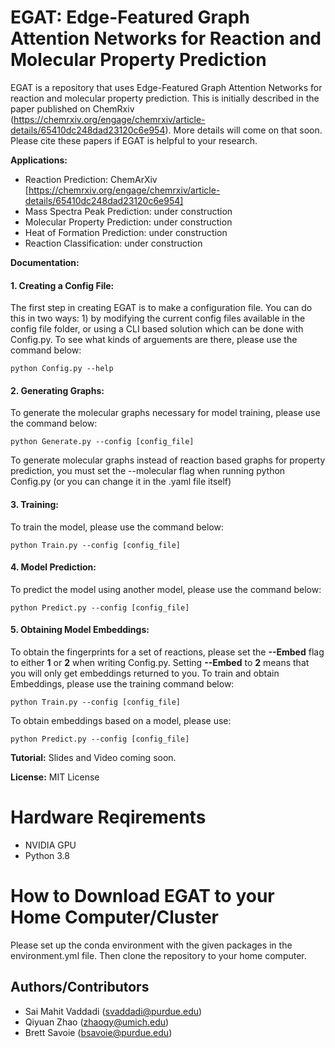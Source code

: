 # EGAT: Edge-Featured Graph Attention Networks for Reaction and Molecular Property Prediction

EGAT is a repository that uses Edge-Featured Graph Attention Networks for reaction and molecular property prediction. This is initially described in the paper published on ChemRxiv (https://chemrxiv.org/engage/chemrxiv/article-details/65410dc248dad23120c6e954). More details will come on that soon. Please cite these papers if EGAT is helpful to your research.

**Applications:**
 - Reaction Prediction: ChemArXiv [https://chemrxiv.org/engage/chemrxiv/article-details/65410dc248dad23120c6e954]
 - Mass Spectra Peak Prediction: under construction
 - Molecular Property Prediction: under construction
 - Heat of Formation Prediction: under construction
 - Reaction Classification: under construction

**Documentation:** 

#### 1. Creating a Config File:

The first step in creating EGAT is to make a configuration file. You can do this in two ways: 1) by modifying the current config files available in the config file folder, or using a CLI based solution which can be done with Config.py. To see what kinds of arguements are there, please use the command below:

```
python Config.py --help
```

#### 2. Generating Graphs:

To generate the molecular graphs necessary for model training, please use the command below:

```
python Generate.py --config [config_file]
```

To generate molecular graphs instead of reaction based graphs for property prediction, you must set the --molecular flag when running python Config.py (or you can change it in the .yaml file itself)

#### 3. Training:

To train the model, please use the command below:

```
python Train.py --config [config_file]
```

#### 4. Model Prediction:

To predict the model using another model, please use the command below:

```
python Predict.py --config [config_file]
```

#### 5. Obtaining Model Embeddings:

To obtain the fingerprints for a set of reactions, please set the **--Embed** flag to either **1** or **2** when writing Config.py. Setting **--Embed** to **2** means that you will only get embeddings returned to you. To train and obtain Embeddings, please use the training command below:

```
python Train.py --config [config_file]
```

To obtain embeddings based on a model, please use: 

```
python Predict.py --config [config_file]
```




**Tutorial:** Slides and Video coming soon. 

**License:** 
MIT License

# Hardware Reqirements 
- NVIDIA GPU
- Python 3.8

# How to Download EGAT to your Home Computer/Cluster

Please set up the conda environment with the given packages in the environment.yml file. Then clone the repository to your home computer.


## Authors/Contributors

- Sai Mahit Vaddadi (svaddadi@purdue.edu)
- Qiyuan Zhao (zhaoqy@umich.edu)
- Brett Savoie (bsavoie@purdue.edu)















